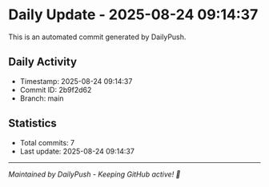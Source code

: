 # Daily Update - 2025-08-24 09:14:37

This is an automated commit generated by DailyPush.

## Daily Activity
- Timestamp: 2025-08-24 09:14:37
- Commit ID: 2b9f2d62
- Branch: main

## Statistics
- Total commits: 7
- Last update: 2025-08-24 09:14:37

---
*Maintained by DailyPush - Keeping GitHub active! 🚀*
